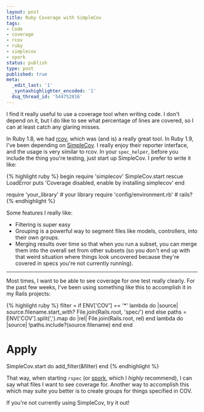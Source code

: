```yaml
---
layout: post
title: Ruby Coverage with SimpleCov
tags:
- Code
- coverage
- rcov
- ruby
- simplecov
- spork
status: publish
type: post
published: true
meta:
  _edit_last: '1'
  _syntaxhighlighter_encoded: '1'
  dsq_thread_id: '544752816'
---
```

I find it really useful to use a coverage tool when writing code. I don't depend on it, but I do like to see what percentage of lines are covered, so I can at least catch any glaring misses.

In Ruby 1.8, we had <a href="https://github.com/relevance/rcov">rcov</a>, which was (and is) a really great tool. In Ruby 1.9, I've been depending on <a href="https://github.com/colszowka/simplecov">SimpleCov</a>. I really enjoy their reporter interface, and the usage is very similar to rcov. In your <code>spec_helper</code>, before you include the thing you're testing, just start up SimpleCov. I prefer to write it like:

{% highlight ruby %}
begin
  require 'simplecov'
  SimpleCov.start
rescue LoadError
  puts 'Coverage disabled, enable by installing simplecov'
end

require 'your_library' # your library
require 'config/environment.rb' # rails?
{% endhighlight %}

Some features I really like:
<ul>
	<li>Filtering is super easy</li>
	<li>Grouping is a powerful way to segment files like models, controllers, into their own groups.</li>
	<li>Merging results over time so that when you run a subset, you can merge them into the overall set from other subsets (so you don't end up with that weird situation where things look uncovered because they're covered in specs you're not currently running).</li>
</ul>

<hr />

Most times, I want to be able to see coverage for one test really clearly. For the past few weeks, I've been using something like this to accomplish it in my Rails projects:

{% highlight ruby %}
filter = if ENV['COV'] == '*'
  lambda do |source|
    source.filename.start_with? File.join(Rails.root, 'spec/')
  end
else
  paths = ENV['COV'].split(',').map do |rel|
    File.join(Rails.root, rel)
  end
  lambda do |source|
    !paths.include?(source.filename)
  end
end

# Apply
SimpleCov.start do
  add_filter(&amp;filter)
end
{% endhighlight %}

That way, when starting <code>rspec</code> (or <a href="https://github.com/sporkrb/spork">spork</a>, which I <em>highly</em> recommend), I can say what files I want to see coverage for. Another way to accomplish this which may suite you better is to create groups for things specified in COV.

If you're not currently using SimpleCov, try it out!
